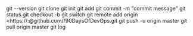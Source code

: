 git --version
git clone <https url>
git init
git add <file name>
git commit -m "commit message"
git status
git checkout -b <new branch name>
git switch <branch name>
git remote add origin <https://<your-username>:<your-PAT>@github.com/<your-username>/90DaysOfDevOps.git
git push -u origin master
git pull origin master
git log
